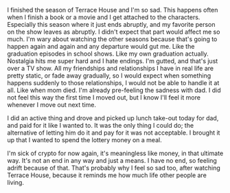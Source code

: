 I finished the season of Terrace House and I'm so sad. This happens often when I finish a book or a movie and I get attached to the characters. Especially this season where it just ends abruptly, and my favorite person on the show leaves as abruptly. I didn't expect that part would affect me so much. I'm wary about watching the other seasons because that's going to happen again and again and any departure would gut me. Like the graduation episodes in school shows. Like my own graduation actually. Nostalgia hits me super hard and I hate endings. I'm gutted, and that's just over a TV show. All my friendships and relationships I have in real life are pretty static, or fade away gradually, so I would expect when something happens suddenly to those relationships, I would not be able to handle it at all. Like when mom died. I'm already pre-feeling the sadness with dad. I did not feel this way the first time I moved out, but I know I'll feel it more whenever I move out next time.

I did an active thing and drove and picked up lunch take-out today for dad, and paid for it like I wanted to. It was the only thing I could do; the alternative of letting him do it and pay for it was not acceptable. I brought it up that I wanted to spend the lottery money on a meal.

I'm sick of crypto for now again, it's meaningless like money, in that ultimate way. It's not an end in any way and just a means. I have no end, so feeling adrift because of that. That's probably why I feel so sad too, after watching Terrace House, because it reminds me how much life other people are living.
